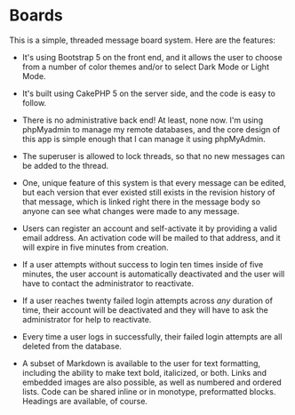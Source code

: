 # Boards

This is a simple, threaded message board system. Here are the features:

- It's using Bootstrap 5 on the front end, and it allows the user to choose from a number of color themes and/or to select Dark Mode or Light Mode.

- It's built using CakePHP 5 on the server side, and the code is easy to follow.

- There is no administrative back end! At least, none now. I'm using phpMyadmin to manage my remote databases, and the core design of this app is simple enough that I can manage it using phpMyAdmin.

- The superuser is allowed to lock threads, so that no new messages can be added to the thread.

- One, unique feature of this system is that every message can be edited, but each version that ever existed still exists in the revision history of that message, which is linked right there in the message body so anyone can see what changes were made to any message.

- Users can register an account and self-activate it by providing a valid email address. An activation code will be mailed to that address, and it will expire in five minutes from creation.

- If a user attempts without success to login ten times inside of five minutes, the user account is automatically deactivated and the user will have to contact the administrator to reactivate.

- If a user reaches twenty failed login attempts across _any_ duration of time, their account will be deactivated and they will have to ask the administrator for help to reactivate.

- Every time a user logs in successfully, their failed login attempts are all deleted from the database. 

- A subset of Markdown is available to the user for text formatting, including the ability to make text bold, italicized, or both. Links and embedded images are also possible, as well as numbered and ordered lists. Code can be shared inline or in monotype, preformatted blocks. Headings are available, of course.